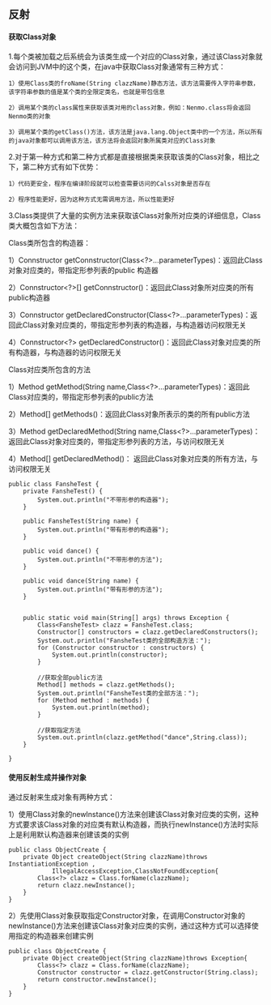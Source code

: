 ## 反射


#### 获取Class对象

1.每个类被加载之后系统会为该类生成一个对应的Class对象，通过该Class对象就会访问到JVM中的这个类，在java中获取Class对象通常有三种方式：

    1）使用Class类的froName(String clazzName)静态方法，该方法需要传入字符串参数，该字符串参数的值是某个类的全限定类名，也就是带包信息

    2）调用某个类的class属性来获取该类对用的class对象，例如：Nenmo.class将会返回Nenmo类的对象

    3）调用某个类的getClass()方法，该方法是java.lang.Object类中的一个方法，所以所有的java对象都可以调用该方法，该方法将会返回对象所属类对应的Class对象

2.对于第一种方式和第二种方式都是直接根据类来获取该类的Class对象，相比之下，第二种方式有如下优势：

    1）代码更安全，程序在编译阶段就可以检查需要访问的Calss对象是否存在

    2）程序性能更好，因为这种方式无需调用方法，所以性能更好

3.Class类提供了大量的实例方法来获取该Class对象所对应类的详细信息，Class类大概包含如下方法：

Class类所包含的构造器：

1）Connstructor<T> getConnstructor(Class<?>...parameterTypes)：返回此Class对象对应类的，带指定形参列表的public 构造器

2）Connstructor<?>[] getConnstructor()：返回此Class对象所对应类的所有public构造器

3）Connstructor<T> getDeclaredConstructor(Class<?>...parameterTypes)：返回此Class对象对应类的，带指定形参列表的构造器，与构造器访问权限无关

4）Connstructor<?> getDeclaredConstructor()：返回此Class对象对应类的所有构造器，与构造器的访问权限无关

Class对应类所包含的方法

1）Method getMethod(String name,Class<?>...parameterTypes)：返回此Class对应类的，带指定形参列表的public方法

2）Method[] getMethods()：返回此Class对象所表示的类的所有public方法

3）Method getDeclaredMethod(String name,Class<?>...parameterTypes)：返回此Class对象对应类的，带指定形参列表的方法，与访问权限无关

4）Method[] getDeclaredMethod()： 返回此Class对象对应类的所有方法，与访问权限无关

```
public class FansheTest {
    private FansheTest() {
        System.out.println("不带形参的构造器");
    }

    public FansheTest(String name) {
        System.out.println("带有形参的构造器");
    }

    public void dance() {
        System.out.println("不带形参的方法");
    }

    public void dance(String name) {
        System.out.println("带有形参的方法");
    }


    public static void main(String[] args) throws Exception {
        Class<FansheTest> clazz = FansheTest.class;
        Constructor[] constructors = clazz.getDeclaredConstructors();
        System.out.println("FansheTest类的全部构造方法：");
        for (Constructor constructor : constructors) {
            System.out.println(constructor);
        }

        //获取全部public方法
        Method[] methods = clazz.getMethods();
        System.out.println("FansheTest类的全部方法：");
        for (Method method : methods) {
            System.out.println(method);
        }

        //获取指定方法
        System.out.println(clazz.getMethod("dance",String.class));
    }

}

```

#### 使用反射生成并操作对象

通过反射来生成对象有两种方式：

1）使用Class对象的newInstance()方法来创建该Class对象对应类的实例，这种方式要求该Class对象的对应类有默认构造器，而执行newInstance()方法时实际上是利用默认构造器来创建该类的实例


```
public class ObjectCreate {
    private Object createObject(String clazzName)throws InstantiationException ,
            IllegalAccessException,ClassNotFoundException{
        Class<?> clazz = Class.forName(clazzName);
        return clazz.newInstance();
    }
}
```

2）先使用Class对象获取指定Constructor对象，在调用Constructor对象的newInstance()方法来创建该Class对象对应类的实例，通过这种方式可以选择使用指定的构造器来创建实例

```
public class ObjectCreate {
    private Object createObject(String clazzName)throws Exception{
        Class<?> clazz = Class.forName(clazzName);
        Constructor constructor = clazz.getConstructor(String.class);
        return constructor.newInstance();
    }
}
```




